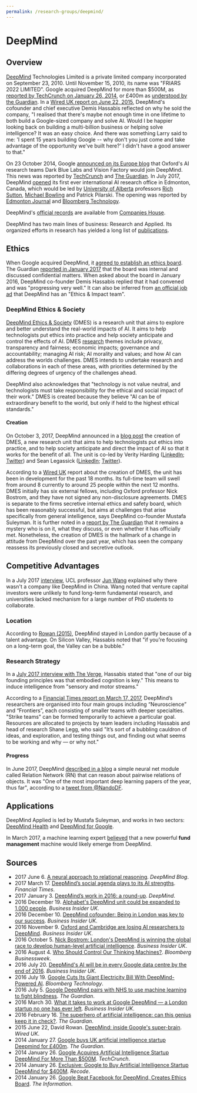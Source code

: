```yaml
---
permalink: /research-groups/deepmind/
---
```

# DeepMind

## Overview

[DeepMind](https://deepmind.com/) Technologies Limited is a private limited company incorporated on September 23, 2010. Until November 15, 2010, its name was "FRIARS 2022 LIMITED". Google acquired DeepMind for more than $500M, as [reported by TechCrunch on January 26, 2014](https://techcrunch.com/2014/01/26/google-deepmind/), or £400m as [understood by the Guardian](https://www.theguardian.com/technology/2014/jan/27/google-acquires-uk-artificial-intelligence-startup-deepmind). In a [Wired UK report on June 22, 2015](http://www.wired.co.uk/article/deepmind), DeepMind's cofounder and chief executive Demis Hassabis reflected on why he sold the company, "I realised that there's maybe not enough time in one lifetime to both build a Google-sized company and solve AI. Would I be happier looking back on building a multi-billion business or helping solve intelligence? It was an easy choice. And there was something Larry said to me: 'I spent 15 years building Google -- why don't you just come and take advantage of the opportunity we've built here?' I didn't have a good answer to that."

On 23 October 2014, Google [announced on its Europe blog](https://europe.googleblog.com/2014/10/teaming-up-with-oxford-university-on.html) that Oxford's AI research teams Dark Blue Labs and Vision Factory would join DeepMind. This news was reported by [TechCrunch](https://techcrunch.com/2014/10/23/googles-deepmind-acqui-hires-two-ai-teams-in-the-uk-partners-with-oxford/) and [The Guardian](https://www.theguardian.com/technology/2014/oct/23/google-uk-artificial-intelligence-startups-machine-learning-dark-blue-labs-vision-factory). In July 2017, DeepMind [opened](https://deepmind.com/blog/deepmind-office-canada-edmonton/) its first ever international AI research office in Edmonton, Canada, which would be led by [University of Alberta](https://www.ualberta.ca/) professors [Rich Sutton](http://incompleteideas.net/sutton/index.html), [Michael Bowling](https://webdocs.cs.ualberta.ca/~bowling/) and Patrick Pilarski. The opening was reported by [Edmonton Journal](http://edmontonjournal.com/business/local-business/paula-simons-global-head-snap-googles-deepmind-sets-up-shop-in-edmonton) and [Bloomberg Technology](https://www.bloomberg.com/news/articles/2017-07-05/deepmind-goes-to-alberta-for-first-international-lab).

DeepMind's [official records](https://beta.companieshouse.gov.uk/company/07386350) are available from [Companies House](https://www.gov.uk/government/organisations/companies-house).

DeepMind has two main lines of business: Research and Applied. Its organized efforts in research has yielded a long list of [publications](http://realai.org/research-groups/publications/deepmind/).

## Ethics

When Google acquired DeepMind, it [agreed to establish an ethics board](https://www.theinformation.com/google-beat-facebook-for-deepmind-creates-ethics-board). The Guardian [reported in January 2017](https://www.theguardian.com/technology/2017/jan/26/google-deepmind-ai-ethics-board) that the board was internal and discussed confidential matters. When asked about the board in January 2016, DeepMind co-founder Demis Hassabis replied that it had convened and was "progressing very well." It can also be inferred from [an official job ad](https://deepmind.com/careers/655890/) that DeepMind has an "Ethics & Impact team".

### DeepMind Ethics & Society

[DeepMind Ethics & Society](https://deepmind.com/applied/deepmind-ethics-society/) (DMES) is a research unit that aims to explore and better understand the real-world impacts of AI. It aims to help technologists put ethics into practice and help society anticipate and control the effects of AI. DMES [research](https://deepmind.com/applied/deepmind-ethics-society/research/) themes include privacy, transparency and fairness; economic impacts; governance and accountability; managing AI risk; AI morality and values; and how AI can address the worlds challenges. DMES intends to undertake research and collaborations in each of these areas, with priorities determined by the differing degrees of urgency of the challenges ahead.

DeepMind also acknowledges that "technology is not value neutral, and technologists must take responsibility for the ethical and social impact of their work." DMES is created because they believe "AI can be of extraordinary benefit to the world, but only if held to the highest ethical standards."

#### Creation

On October 3, 2017, DeepMind announced in a [blog post](https://deepmind.com/blog/why-we-launched-deepmind-ethics-society/) the creation of DMES, a new research unit that aims to help technologists put ethics into practice, and to help society anticipate and direct the impact of AI so that it works for the benefit of all. The unit is co-led by Verity Harding ([LinkedIn](https://www.linkedin.com/in/verity-harding-b8390b9b/); [Twitter](https://twitter.com/verityharding)) and Sean Legassick ([LinkedIn](https://www.linkedin.com/in/seanlegassick/); [Twitter](https://twitter.com/seanlegassick)).

According to a [Wired UK](http://www.wired.co.uk/article/deepmind-ethics-and-society-artificial-intelligence) report about the creation of DMES, the unit has been in development for the past 18 months. Its full-time team will swell from around 8 currently to around 25 people within the next 12 months. DMES initially has six external fellows, including Oxford professor Nick Bostrom, and they have not signed any non-disclosure agreements. DMES is separate to the firms secretive internal ethics and safety board, which has been reasonably successful, but aims at challenges that arise specifically from general intelligence, says DeepMind co-founder Mustafa Suleyman. It is further noted in a [report by The Guardian](https://www.theguardian.com/technology/2017/oct/04/google-deepmind-ai-artificial-intelligence-ethics-group-problems) that it remains a mystery who is on it, what they discuss, or even whether it has officially met. Nonetheless, the creation of DMES is  the hallmark of a change in attitude from DeepMind over the past year, which has seen the company reassess its previously closed and secretive outlook.

## Competitive Advantages

In a July 2017 [interview](https://www.leiphone.com/news/201707/3tgq679xJMqKGhxM.html), UCL professor [Jun Wang](http://web4.cs.ucl.ac.uk/staff/jun.wang/blog/) explained why there wasn't a company like DeepMind in China. Wang noted that venture capital investors were unlikely to fund long-term fundamental research, and universities lacked mechanism for a large number of PhD students to collaborate.

### Location

According to [Rowan (2015)](http://www.wired.co.uk/article/deepmind), DeepMind stayed in London partly because of a talent advantage. On Silicon Valley, Hassabis noted that "if you're focusing on a long-term goal, the Valley can be a bubble."

### Research Strategy

In a [July 2017 interview with The Verge](https://www.theverge.com/2017/7/19/15998610/ai-neuroscience-machine-learning-deepmind-demis-hassabis-interview), Hassabis stated that "one of our big founding principles was that embodied cognition is key." This means to induce intelligence from "sensory and motor streams."

According to a [Financial Times report on March 17, 2017](https://www.ft.com/content/cada14c4-d366-11e6-b06b-680c49b4b4c0), DeepMind’s researchers are organised into four main groups including “Neuroscience” and “Frontiers”, each consisting of smaller teams with deeper specialties. "Strike teams" can be formed temporarily to achieve a particular goal. Resources are allocated to projects by team leaders including Hassabis and head of research Shane Legg, who said "It’s sort of a bubbling cauldron of ideas, and exploration, and testing things out, and finding out what seems to be working and why — or why not."

#### Progress

In June 2017, DeepMind [described in a blog](https://deepmind.com/blog/neural-approach-relational-reasoning/) a simple neural net module called Relation Network (RN) that can reason about pairwise relations of objects. It was "One of the most important deep learning papers of the year, thus far", according to a [tweet from @NandoDF](https://twitter.com/NandoDF/status/871979114726641664).

## Applications

DeepMind Applied is led by Mustafa Suleyman, and works in two sectors: [DeepMind Health](https://deepmind.com/applied/deepmind-health/) and [DeepMind for Google](https://deepmind.com/applied/deepmind-for-google/).

In March 2017, a machine learning expert [believed](http://www.afr.com/brand/chanticleer/google-will-disrupt-funds-management-says-machine-learning-expert-20170329-gv93jc) that a new powerful **fund management** machine would likely emerge from DeepMind.

## Sources

* 2017 June 6. [A neural approach to relational reasoning](https://deepmind.com/blog/neural-approach-relational-reasoning/). *DeepMind Blog*.
* 2017 March 17. [DeepMind’s social agenda plays to its AI strengths](https://www.ft.com/content/cada14c4-d366-11e6-b06b-680c49b4b4c0). *Financial Times*.
* 2017 January 3. [DeepMind’s work in 2016: a round-up](https://deepmind.com/blog/deepmind-round-up-2016/). *DeepMind*.
* 2016 December 19. [Alphabet's DeepMind unit could be expanded to 1,000 people](http://uk.businessinsider.com/alphabet-deepmind-could-be-expanded-1000-people-google-london-report-2016-12). *Business Insider UK*.
* 2016 December 10. [DeepMind cofounder: Being in London was key to our success](http://uk.businessinsider.com/deepmind-cofounder-london-success-google-2016-12). *Business Insider UK*.
* 2016 November 9. [Oxford and Cambridge are losing AI researchers to DeepMind](http://uk.businessinsider.com/oxbridge-ai-researchers-to-deepmind-2016-11). *Business Insider UK*.
* 2016 October 5. [Nick Bostrom: London's DeepMind is winning the global race to develop human-level artificial intelligence](http://www.businessinsider.com/nick-bostrom-deepmind-is-winning-the-ai-race-2016-10). *Business Insider UK*.
* 2016 August 4. [Who Should Control Our Thinking Machines?](https://www.bloomberg.com/features/2016-demis-hassabis-interview-issue/). *Bloomberg Businessweek*.
* 2016 July 20. [DeepMind's AI will be in every Google data centre by the end of 2016](http://uk.businessinsider.com/google-deepmind-ai-in-every-company-data-centre-end-of-year-2016-7). *Business Insider UK*.
* 2016 July 19. [Google Cuts Its Giant Electricity Bill With DeepMind-Powered AI](https://www.bloomberg.com/news/articles/2016-07-19/google-cuts-its-giant-electricity-bill-with-deepmind-powered-ai). *Bloomberg Technology*.
* 2016 July 5. [Google DeepMind pairs with NHS to use machine learning to fight blindness](https://www.theguardian.com/technology/2016/jul/05/google-deepmind-nhs-machine-learning-blindness). *The Guardian*.
* 2016 March 30. [What it takes to work at Google DeepMind — a London startup no one has ever left](http://www.businessinsider.com/heres-what-it-takes-to-work-at-google-deepmind-an-ai-lab-that-no-one-has-ever-left-2016-3). *Business Insider UK*.
* 2016 February 16. [The superhero of artificial intelligence: can this genius keep it in check?](https://www.theguardian.com/technology/2016/feb/16/demis-hassabis-artificial-intelligence-deepmind-alphago). *The Guardian*.
* 2015 June 22, David Rowan. [DeepMind: inside Google's super-brain](http://www.wired.co.uk/article/deepmind). *Wired UK*.
* 2014 January 27. [Google buys UK artificial intelligence startup Deepmind for £400m](https://www.theguardian.com/technology/2014/jan/27/google-acquires-uk-artificial-intelligence-startup-deepmind). *The Guardian*.
* 2014 January 26. [Google Acquires Artificial Intelligence Startup DeepMind For More Than $500M](https://techcrunch.com/2014/01/26/google-deepmind/). *TechCrunch*.
* 2014 January 26. [Exclusive: Google to Buy Artificial Intelligence Startup DeepMind for $400M](https://www.recode.net/2014/1/26/11622732/exclusive-google-to-buy-artificial-intelligence-startup-deepmind-for). *Recode*.
* 2014 January 26. [Google Beat Facebook for DeepMind, Creates Ethics Board](https://www.theinformation.com/google-beat-facebook-for-deepmind-creates-ethics-board). *The Information*.

